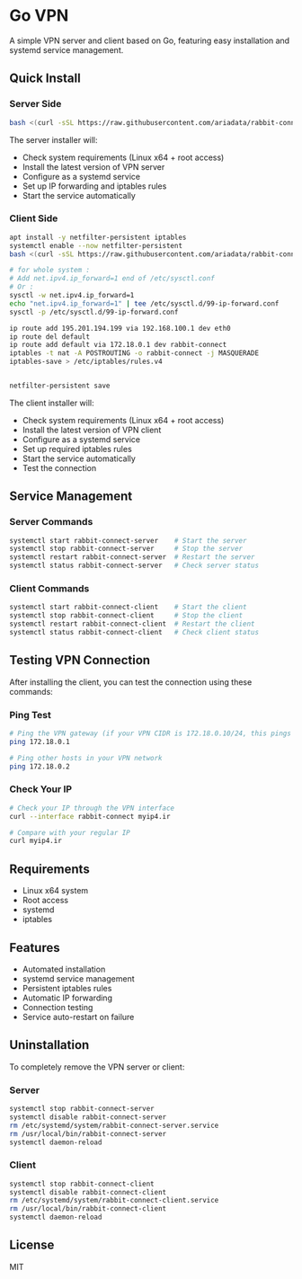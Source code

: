 # Go VPN

A simple VPN server and client based on Go, featuring easy installation and systemd service management.

## Quick Install

### Server Side
```bash
bash <(curl -sSL https://raw.githubusercontent.com/ariadata/rabbit-connect/main/installer-server.sh)
```

The server installer will:
- Check system requirements (Linux x64 + root access)
- Install the latest version of VPN server
- Configure as a systemd service
- Set up IP forwarding and iptables rules
- Start the service automatically

### Client Side
```bash
apt install -y netfilter-persistent iptables
systemctl enable --now netfilter-persistent
bash <(curl -sSL https://raw.githubusercontent.com/ariadata/rabbit-connect/main/installer-client.sh)

# for whole system :
# Add net.ipv4.ip_forward=1 end of /etc/sysctl.conf
# Or :
sysctl -w net.ipv4.ip_forward=1
echo "net.ipv4.ip_forward=1" | tee /etc/sysctl.d/99-ip-forward.conf
sysctl -p /etc/sysctl.d/99-ip-forward.conf

ip route add 195.201.194.199 via 192.168.100.1 dev eth0
ip route del default
ip route add default via 172.18.0.1 dev rabbit-connect
iptables -t nat -A POSTROUTING -o rabbit-connect -j MASQUERADE
iptables-save > /etc/iptables/rules.v4


netfilter-persistent save
```

The client installer will:
- Check system requirements (Linux x64 + root access)
- Install the latest version of VPN client
- Configure as a systemd service
- Set up required iptables rules
- Start the service automatically
- Test the connection

## Service Management

### Server Commands
```bash
systemctl start rabbit-connect-server    # Start the server
systemctl stop rabbit-connect-server     # Stop the server
systemctl restart rabbit-connect-server  # Restart the server
systemctl status rabbit-connect-server   # Check server status
```

### Client Commands
```bash
systemctl start rabbit-connect-client    # Start the client
systemctl stop rabbit-connect-client     # Stop the client
systemctl restart rabbit-connect-client  # Restart the client
systemctl status rabbit-connect-client   # Check client status
```

## Testing VPN Connection

After installing the client, you can test the connection using these commands:

### Ping Test
```bash
# Ping the VPN gateway (if your VPN CIDR is 172.18.0.10/24, this pings 172.18.0.1)
ping 172.18.0.1

# Ping other hosts in your VPN network
ping 172.18.0.2
```

### Check Your IP
```bash
# Check your IP through the VPN interface
curl --interface rabbit-connect myip4.ir

# Compare with your regular IP
curl myip4.ir
```

## Requirements
- Linux x64 system
- Root access
- systemd
- iptables

## Features
- Automated installation
- systemd service management
- Persistent iptables rules
- Automatic IP forwarding
- Connection testing
- Service auto-restart on failure

## Uninstallation
To completely remove the VPN server or client:

### Server
```bash
systemctl stop rabbit-connect-server
systemctl disable rabbit-connect-server
rm /etc/systemd/system/rabbit-connect-server.service
rm /usr/local/bin/rabbit-connect-server
systemctl daemon-reload
```

### Client
```bash
systemctl stop rabbit-connect-client
systemctl disable rabbit-connect-client
rm /etc/systemd/system/rabbit-connect-client.service
rm /usr/local/bin/rabbit-connect-client
systemctl daemon-reload
```

## License
MIT